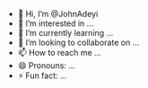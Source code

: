 - 👋 Hi, I’m @JohnAdeyi
- 👀 I’m interested in ...
- 🌱 I’m currently learning ...
- 💞️ I’m looking to collaborate on ...
- 📫 How to reach me ...
- 😄 Pronouns: ...
- ⚡ Fun fact: ...

<!---
JohnAdeyi/JohnAdeyi is a ✨ special ✨ repository because its `README.md` (this file) appears on your GitHub profile.
You can click the Preview link to take a look at your changes.
--->
<!---
im Adeyi John Ojo by name, im a data analyst who specialise on visualization using Power Bi for data cleaning, transformation,and data analysis
--->
